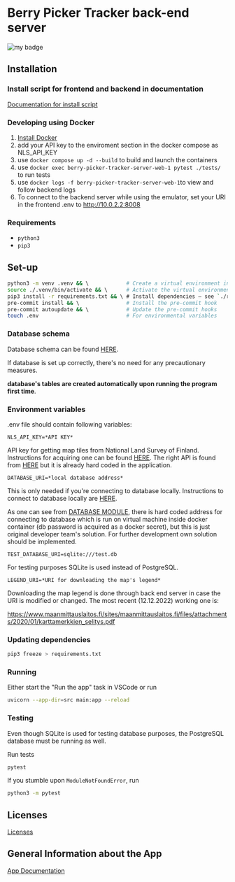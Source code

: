 # Berry Picker Tracker back-end server


![my badge](https://badgen.net/https/ohtup-staging.cs.helsinki.fi/bpt-stage/status)


## Installation

### Install script for frontend and backend in documentation
[Documentation for install script](https://github.com/marjanpoimijat/berry-picker-tracker-docs/blob/main/README.md#installation)


### Developing using Docker
1. [Install Docker](https://docs.docker.com/get-docker/)
2. add your API key to the enviroment section in the docker compose as NLS_API_KEY
3. use `docker compose up -d --build` to build and launch the containers
4. use `docker exec berry-picker-tracker-server-web-1 pytest ./tests/` to run tests
5. use `docker logs -f berry-picker-tracker-server-web-1`to view and follow backend logs
6. To connect to the backend server while using the emulator, set your URI in the frontend .env to http://10.0.2.2:8008

### Requirements

- `python3`
- `pip3`

## Set-up

```bash
python3 -m venv .venv && \            # Create a virtual environment in `./.venv`
source ./.venv/bin/activate && \      # Activate the virtual environment
pip3 install -r requirements.txt && \ # Install dependencies — see `./requirements.txt` for more info
pre-commit install && \               # Install the pre-commit hook
pre-commit autoupdate && \            # Update the pre-commit hooks
touch .env                            # For environmental variables
```
### Database schema

Database schema can be found [HERE](https://github.com/marjanpoimijat/berry-picker-tracker-docs/blob/main/bpt_schema.png).

If database is set up correctly, there's no need for any precautionary measures.  

**database's tables are created automatically upon running the program first time**.

### Environment variables
  
.env file should contain following variables:  

```
NLS_API_KEY=*API KEY*
```
API key for getting map tiles from National Land Survey of Finland. Instructions for acquiring one can be found [HERE](https://www.maanmittauslaitos.fi/rajapinnat/api-avaimen-ohje). The right API is found from [HERE](https://www.maanmittauslaitos.fi/karttakuvapalvelu/tekninen-kuvaus-wmts#avoin-rajapintayhteys) but it is already hard coded in the application.

```
DATABASE_URI=*local database address*
```
This is only needed if you're connecting to database locally. Instructions to connect to database locally are [HERE](https://github.com/marjanpoimijat/berry-picker-tracker-docs/blob/main/db_locally_instructions.md).

As one can see from [DATABASE MODULE](https://github.com/marjanpoimijat/berry-picker-tracker-server/blob/main/src/utilities/db.py#L17), there is hard coded address for connecting to database which is run on virtual machine inside docker container (db password is acquired as a docker secret), but this is just original developer team's solution. For further development own solution should be implemented.

```
TEST_DATABASE_URI=sqlite:///test.db
```
For testing purposes SQLite is used instead of PostgreSQL. 

```
LEGEND_URI=*URI for downloading the map's legend*
```
Downloading the map legend is done through back end server in case the URI is modified or changed. The most recent (12.12.2022) working one is:

https://www.maanmittauslaitos.fi/sites/maanmittauslaitos.fi/files/attachments/2020/01/karttamerkkien_selitys.pdf


### Updating dependencies

```bash
pip3 freeze > requirements.txt
```

### Running

Either start the "Run the app" task in VSCode or run

```bash
uvicorn --app-dir=src main:app --reload
```

### Testing


Even though SQLite is used for testing database purposes, the PostgreSQL database must be running as well.


Run tests

```bash
pytest
```

If you stumble upon `ModuleNotFoundError`, run

```bash
python3 -m pytest
```

## Licenses

[Licenses](https://github.com/marjanpoimijat/berry-picker-tracker-server/tree/main/licenses)

## General Information about the App
[App Documentation](https://github.com/marjanpoimijat/berry-picker-tracker-docs/blob/main/README.md)

